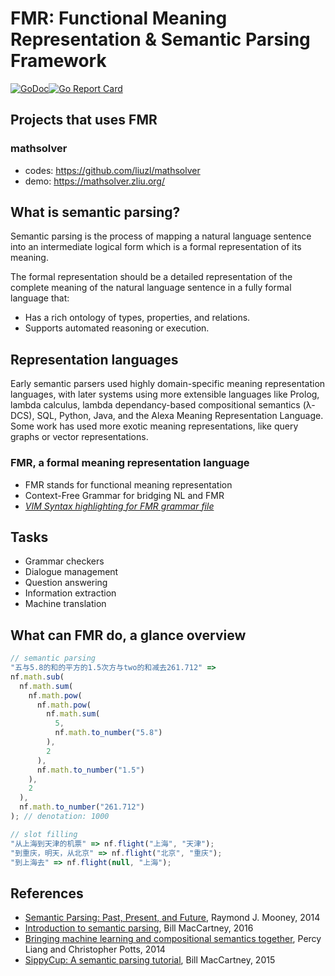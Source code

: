 # FMR: Functional Meaning Representation & Semantic Parsing Framework
[![GoDoc](https://godoc.org/github.com/liuzl/fmr?status.svg)](https://godoc.org/github.com/liuzl/fmr)[![Go Report Card](https://goreportcard.com/badge/github.com/liuzl/fmr)](https://goreportcard.com/report/github.com/liuzl/fmr)

## Projects that uses FMR

### mathsolver
* codes: https://github.com/liuzl/mathsolver
* demo: https://mathsolver.zliu.org/

## What is semantic parsing?
Semantic parsing is the process of mapping a natural language sentence into an intermediate logical form which is a formal representation of its meaning.

The formal representation should be a detailed representation of the complete meaning of the natural language sentence in a fully formal language that:

* Has a rich ontology of types, properties, and relations.
* Supports automated reasoning or execution.

## Representation languages
Early semantic parsers used highly domain-specific meaning representation languages, with later systems using more extensible languages like Prolog, lambda calculus, lambda dependancy-based compositional semantics (λ-DCS), SQL, Python, Java, and the Alexa Meaning Representation Language. Some work has used more exotic meaning representations, like query graphs or vector representations.

### FMR, a formal meaning representation language
* FMR stands for  functional meaning representation
* Context-Free Grammar for bridging NL and FMR
* *[VIM Syntax highlighting for FMR grammar file](https://github.com/liuzl/vim-fmr)*

## Tasks
* Grammar checkers
* Dialogue management
* Question answering
* Information extraction
* Machine translation

## What can FMR do, a glance overview
```js
// semantic parsing
"五与5.8的和的平方的1.5次方与two的和减去261.712" =>
nf.math.sub(
  nf.math.sum(
    nf.math.pow(
      nf.math.pow(
        nf.math.sum(
          5,
          nf.math.to_number("5.8")
        ),
        2
      ),
      nf.math.to_number("1.5")
    ),
    2
  ),
  nf.math.to_number("261.712")
); // denotation: 1000

// slot filling
"从上海到天津的机票" => nf.flight("上海", "天津");
"到重庆，明天，从北京" => nf.flight("北京", "重庆");
"到上海去" => nf.flight(null, "上海");
```

## References
* [Semantic Parsing: Past, Present, and Future](http://yoavartzi.com/sp14/slides/mooney.sp14.pdf), Raymond J. Mooney, 2014
* [Introduction to semantic parsing](https://web.stanford.edu/class/cs224u/materials/cs224u-2016-intro-semparse.pdf), Bill MacCartney, 2016
* [Bringing machine learning and compositional semantics together](https://web.stanford.edu/~cgpotts/manuscripts/liang-potts-semantics.pdf), Percy Liang and Christopher Potts, 2014
* [SippyCup: A semantic parsing tutorial](https://github.com/wcmac/sippycup), Bill MacCartney, 2015